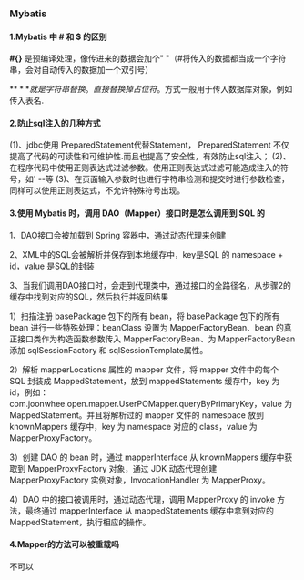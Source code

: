 ### Mybatis

#### 1.Mybatis 中 # 和 $ 的区别

**#{}** 是预编译处理，像传进来的数据会加个" "（#将传入的数据都当成一个字符串，会对自动传入的数据加一个双引号）

**${}** 就是字符串替换。直接替换掉占位符。$方式一般用于传入数据库对象，例如传入表名.





#### 2.防止sql注入的几种方式

(1)、jdbc使用 PreparedStatement代替Statement， PreparedStatement 不仅提高了代码的可读性和可维护性.而且也提高了安全性，有效防止sql注入；
(2)、在程序代码中使用正则表达式过滤参数。使用正则表达式过滤可能造成注入的符号，如' --等
(3)、在页面输入参数时也进行字符串检测和提交时进行参数检查，同样可以使用正则表达式，不允许特殊符号出现。





#### 3.使用 Mybatis 时，调用 DAO（Mapper）接口时是怎么调用到 SQL 的

1、DAO接口会被加载到 Spring 容器中，通过动态代理来创建

2、XML中的SQL会被解析并保存到本地缓存中，key是SQL 的 namespace + id，value 是SQL的封装

3、当我们调用DAO接口时，会走到代理类中，通过接口的全路径名，从步骤2的缓存中找到对应的SQL，然后执行并返回结果

1）扫描注册 basePackage 包下的所有 bean，将 basePackage 包下的所有 bean 进行一些特殊处理：beanClass 设置为 MapperFactoryBean、bean 的真正接口类作为构造函数参数传入 MapperFactoryBean、为 MapperFactoryBean 添加 sqlSessionFactory 和 sqlSessionTemplate属性。

2）解析 mapperLocations 属性的 mapper 文件，将 mapper 文件中的每个 SQL 封装成 MappedStatement，放到 mappedStatements 缓存中，key 为 id，例如：com.joonwhee.open.mapper.UserPOMapper.queryByPrimaryKey，value 为 MappedStatement。并且将解析过的 mapper 文件的 namespace 放到 knownMappers 缓存中，key 为 namespace 对应的 class，value 为 MapperProxyFactory。

3）创建 DAO 的 bean 时，通过 mapperInterface 从 knownMappers 缓存中获取到 MapperProxyFactory 对象，通过 JDK 动态代理创建 MapperProxyFactory 实例对象，InvocationHandler 为 MapperProxy。

4）DAO 中的接口被调用时，通过动态代理，调用 MapperProxy 的 invoke 方法，最终通过 mapperInterface 从 mappedStatements 缓存中拿到对应的 MappedStatement，执行相应的操作。



#### 4.Mapper的方法可以被重载吗

不可以